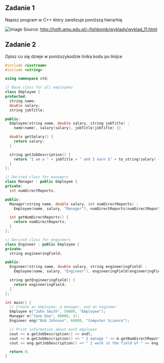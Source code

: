 ## Zadanie 1

Napisz program w C++ który zarelizuje poniższą hierarhię

![image](https://user-images.githubusercontent.com/26519123/210280871-47e61ac1-785c-4401-97fd-58101d675e36.png)
Source: http://hoth.amu.edu.pl/~fishbomb/wyklady/wyklad_11.html


## Zadanie 2

Opisz co się dzieje w poniższykodzie linika kodu po linijce

```cpp
#include <iostream>
#include <string>

using namespace std;

// Base class for all employees
class Employee {
protected:
  string name;
  double salary;
  string jobTitle;

public:
  Employee(string name, double salary, string jobTitle) :
    name(name), salary(salary), jobTitle(jobTitle) {}

  double getSalary() {
    return salary;
  }

  string getJobDescription() {
    return "I am a " + jobTitle + " and I earn $" + to_string(salary) + " per year.";
  }
};

// Derived class for managers
class Manager : public Employee {
private:
  int numDirectReports;

public:
  Manager(string name, double salary, int numDirectReports) :
    Employee(name, salary, "Manager"), numDirectReports(numDirectReports) {}

  int getNumDirectReports() {
    return numDirectReports;
  }
};

// Derived class for engineers
class Engineer : public Employee {
private:
  string engineeringField;

public:
  Engineer(string name, double salary, string engineeringField) :
    Employee(name, salary, "Engineer"), engineeringField(engineeringField) {}

  string getEngineeringField() {
    return engineeringField;
  }
};

int main() {
  // Create an employee, a manager, and an engineer
  Employee e("John Smith", 50000, "Employee");
  Manager m("Jane Doe", 80000, 3);
  Engineer eng("Bob Johnson", 60000, "Computer Science");

  // Print information about each employee
  cout << e.getJobDescription() << endl;
  cout << m.getJobDescription() << " I manage " << m.getNumDirectReports() << " people." << endl;
  cout << eng.getJobDescription() << " I work in the field of " << eng.getEngineeringField() << "." << endl;

  return 0;
}
```


